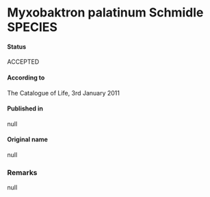 # Myxobaktron palatinum Schmidle SPECIES

#### Status
ACCEPTED

#### According to
The Catalogue of Life, 3rd January 2011

#### Published in
null

#### Original name
null

### Remarks
null